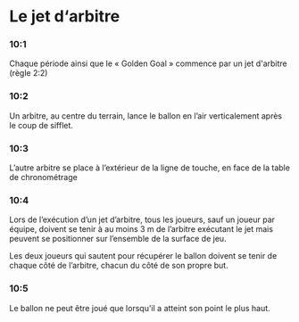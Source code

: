 # Le jet d‘arbitre

### 10:1
Chaque période ainsi que le « Golden Goal » commence par un jet d'arbitre (règle 2:2)

### 10:2
Un arbitre, au centre du terrain, lance le ballon en l’air verticalement après le coup de sifflet.

### 10:3
L’autre arbitre se place à l’extérieur de la ligne de touche, en face de la table de chronométrage

### 10:4
Lors de l’exécution d’un jet d’arbitre, tous les joueurs, sauf un joueur par équipe, doivent se tenir à
au moins 3 m de l’arbitre exécutant le jet mais peuvent se positionner sur l’ensemble de la surface
de jeu.

Les deux joueurs qui sautent pour récupérer le ballon doivent se tenir de chaque côté de l’arbitre,
chacun du côté de son propre but.

### 10:5 
Le ballon ne peut être joué que lorsqu'il a atteint son point le plus haut.
